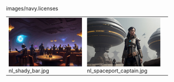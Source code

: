 images/navy.licenses
<table>
	<tr>
		<td><img src="https://github.com/zuckung/endless-sky-plugins-graphics/blob/main/images/navy.licenses/nl_shady_bar.jpg?raw=true" width="200"><br>
nl_shady_bar.jpg</td>
		<td><img src="https://github.com/zuckung/endless-sky-plugins-graphics/blob/main/images/navy.licenses/nl_spaceport_captain.jpg?raw=true" width="200"><br>
nl_spaceport_captain.jpg</td>
		<td></td>
	</tr>
</table>

